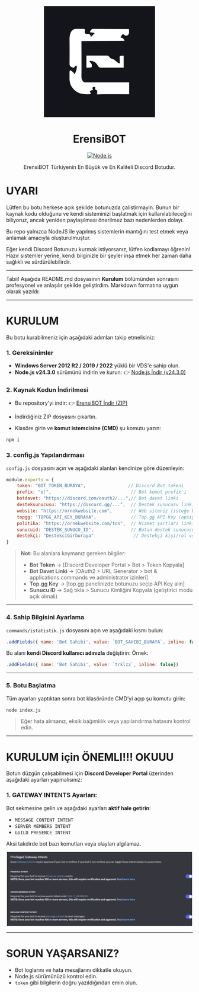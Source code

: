 <div align="center">
<img src="ErensiBOTLogo.png" alt="Erensik" width="300"/>
</div>

<h1 align="center">ErensiBOT</h1>
<div align="center">

[![Node.js](https://img.shields.io/badge/Node.JS-24.1.0-green?logo=nodedotjs)](https://github.com/tooblewtf/ErensiBOT)

ErensiBOT Türkiyenin En Büyük ve En Kaliteli Discord Botudur.
</div>

# UYARI
Lütfen bu botu herkese açık şekilde botunuzda çalistirmayin. Bunun bir kaynak kodu olduğunu ve kendi sisteminizi başlatmak için kullanılabileceğini biliyoruz, ancak yeniden paylaşılması önerilmez bazı nedenlerden dolayı.

Bu repo yalnızca NodeJS ile yapılmış sistemlerin mantığını test etmek veya anlamak amacıyla oluşturulmuştur.

Eğer kendi Discord Botunuzu kurmak istiyorsanız, lütfen kodlamayı öğrenin!
Hazır sistemler yerine, kendi bilginizle bir şeyler inşa etmek her zaman daha sağlıklı ve sürdürülebilirdir.

---

Tabii! Aşağıda README.md dosyasının **Kurulum** bölümünden sonrasını profesyonel ve anlaşılır şekilde geliştirdim. Markdown formatına uygun olarak yazıldı:

---

# KURULUM

Bu botu kurabilmeniz için aşağıdaki adımları takip etmelisiniz:

### 1. Gereksinimler

* **Windows Server 2012 R2 / 2019 / 2022** yüklü bir VDS'e sahip olun.
* **Node.js v24.3.0** sürümünü indirin ve kurun:
  👉 [Node.js İndir (v24.3.0)](https://nodejs.org/dist/v24.3.0/node-v24.3.0-x64.msi)

### 2. Kaynak Kodun İndirilmesi

* Bu repository'yi indir:
  👉 [ErensiBOT İndir (ZIP)](https://github.com/tooblewtf/ErensiBOT/archive/refs/heads/main.zip)

* İndirdiğiniz ZIP dosyasını çıkartın.

* Klasöre girin ve **komut istemcisine (CMD)** şu komutu yazın:

```bash
npm i
```

### 3. config.js Yapılandırması

`config.js` dosyasını açın ve aşağıdaki alanları kendinize göre düzenleyin:

```js
module.exports = {
    token: "BOT_TOKEN_BURAYA",                // Discord Bot tokeni
    prefix: "e!",                              // Bot komut prefix'i
    botdavet: "https://discord.com/oauth2/...",// Bot davet linki
    desteksunucusu: "https://discord.gg/...",  // Destek sunucusu linki
    website: "https://ornekwebsite.com",       // Web siteniz (isteğe bağlı)
    topgg: "TOPGG_API_KEY_BURAYA",             // Top.gg API Key (opsiyonel)
    politika: "https://ornekwebsite.com/tos",  // Hizmet şartları linki
    sunucuid: "DESTEK_SUNUCU_ID",              // Botun destek sunucusunun ID'si
    destekçi: "DestekciGirburaya"               // Destekçi kişi/rol vs.
}
```

> **Not:**
> Bu alanlara koymanız gereken bilgiler:
>
> * **Bot Token** → \[Discord Developer Portal > Bot > Token Kopyala]
> * **Bot Davet Linki** → \[OAuth2 > URL Generator > bot & applications.commands ve administrator izinleri]
> * **Top.gg Key** → \[top.gg panelinizde botunuzu seçip API Key alın]
> * **Sunucu ID** → Sağ tıkla > Sunucu Kimliğini Kopyala (geliştirici modu açık olmalı)

---

### 4. Sahip Bilgisini Ayarlama

`commands/istatistik.js` dosyasını açın ve aşağıdaki kısmı bulun:

```js
.addFields({ name: 'Bot Sahibi', value: `BOT_SAHIBI_BURAYA`, inline: false})
```

Bu alanı **kendi Discord kullanıcı adınızla** değiştirin:
Örnek:

```js
.addFields({ name: 'Bot Sahibi', value: `trklzz`, inline: false})
```

---

### 5. Botu Başlatma

Tüm ayarları yaptıktan sonra bot klasöründe CMD’yi açıp şu komutu girin:

```bash
node index.js
```

> Eğer hata alırsanız, eksik bağımlılık veya yapılandırma hatasını kontrol edin.

---

# KURULUM için ÖNEMLI!!! OKUUU

Botun düzgün çalışabilmesi için **Discord Developer Portal** üzerinden aşağıdaki ayarları yapmalısınız:

### 1. **GATEWAY INTENTS** Ayarları:

Bot sekmesine gelin ve aşağıdaki ayarları **aktif hale getirin**:

* `MESSAGE CONTENT INTENT`
* `SERVER MEMBERS INTENT`
* `GUILD PRESENCE INTENT`

Aksi takdirde bot bazı komutları veya olayları algılamaz.

<div align="center">
<img src="gateway.png" alt="Gateway Intents Ayarları" width="500"/>
</div>

---

# SORUN YAŞARSANIZ?

* Bot loglarını ve hata mesajlarını dikkatle okuyun.
* Node.js sürümünüzü kontrol edin.
* `token` gibi bilgilerin doğru yazıldığından emin olun.


